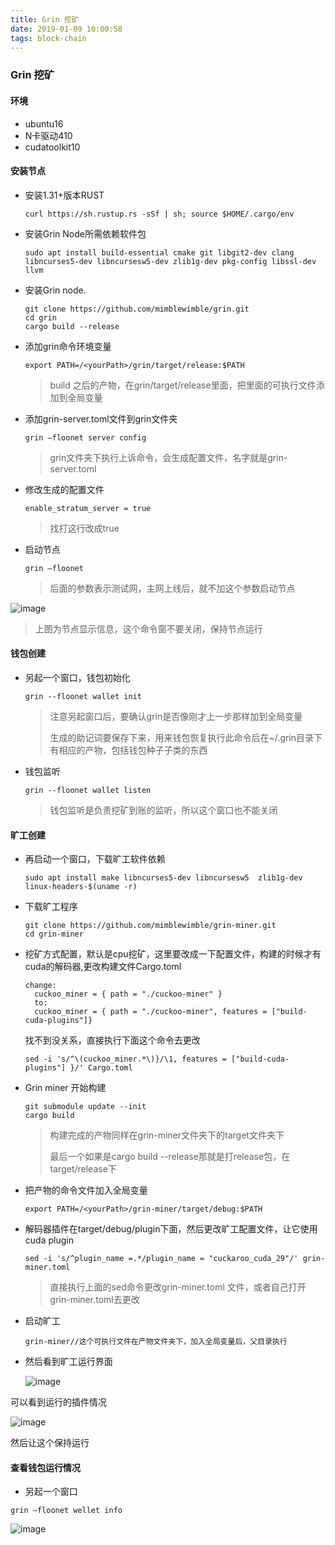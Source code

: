 ```yaml
---
title: Grin 挖矿
date: 2019-01-09 10:00:58
tags: block-chain
---
```


### Grin 挖矿

#### 环境

+ ubuntu16
+ N卡驱动410
+ cudatoolkit10

#### 安装节点

+ 安装1.31+版本RUST

  ```
  curl https://sh.rustup.rs -sSf | sh; source $HOME/.cargo/env
  ```

+ 安装Grin Node所需依赖软件包

  ```
  sudo apt install build-essential cmake git libgit2-dev clang libncurses5-dev libncursesw5-dev zlib1g-dev pkg-config libssl-dev llvm
  ```

+ 安装Grin node.

  ```
  git clone https://github.com/mimblewimble/grin.git
  cd grin
  cargo build --release
  ```

+ 添加grin命令环境变量

  ```
  export PATH=/<yourPath>/grin/target/release:$PATH      
  ```

  > build 之后的产物，在grin/target/release里面，把里面的可执行文件添加到全局变量

+ 添加grin-server.toml文件到grin文件夹

  ```
  grin —floonet server config
  ```

  > grin文件夹下执行上诉命令，会生成配置文件，名字就是grin-server.toml

+ 修改生成的配置文件

  ```
  enable_stratum_server = true
  ```

  > 找打这行改成true

+ 启动节点

  ```
  grin —floonet
  ```

  > 后面的参数表示测试网，主网上线后，就不加这个参数启动节点

![image](https://ws1.sinaimg.cn/large/c1b251b3gy1fz2peq3eq1j20k10boq38.jpg)

> 上图为节点显示信息，这个命令窗不要关闭，保持节点运行

#### 钱包创建

+ 另起一个窗口，钱包初始化

  ```
  grin --floonet wallet init 
  ```

  > 注意另起窗口后，要确认grin是否像刚才上一步那样加到全局变量
  >
  > 生成的助记词要保存下来，用来钱包恢复执行此命令后在~/.grin目录下有相应的产物，包括钱包种子子类的东西

+ 钱包监听

  ```
  grin --floonet wallet listen
  ```

  > 钱包监听是负责挖矿到账的监听，所以这个窗口也不能关闭

#### 旷工创建

+ 再启动一个窗口，下载旷工软件依赖

  ```
  sudo apt install make libncurses5-dev libncursesw5  zlib1g-dev linux-headers-$(uname -r)
  ```

+ 下载旷工程序

  ```
  git clone https://github.com/mimblewimble/grin-miner.git
  cd grin-miner
  ```

+ 挖矿方式配置，默认是cpu挖矿，这里要改成一下配置文件，构建的时候才有cuda的解码器,更改构建文件Cargo.toml

  ```
  change:
    cuckoo_miner = { path = "./cuckoo-miner" }
    to:
    cuckoo_miner = { path = "./cuckoo-miner", features = ["build-cuda-plugins"]}
  ```

  找不到没关系，直接执行下面这个命令去更改

  ```
  sed -i 's/^\(cuckoo_miner.*\)}/\1, features = ["build-cuda-plugins"] }/' Cargo.toml
  ```

+ Grin miner 开始构建

  ```
  git submodule update --init
  cargo build 
  ```

  > 构建完成的产物同样在grin-miner文件夹下的target文件夹下
  >
  > 最后一个如果是cargo build --release那就是打release包，在target/release下

+ 把产物的命令文件加入全局变量

  ```
  export PATH=/<yourPath>/grin-miner/target/debug:$PATH
  ```

+ 解码器插件在target/debug/plugin下面，然后更改旷工配置文件，让它使用cuda plugin

  ```
  sed -i 's/^plugin_name =.*/plugin_name = "cuckaroo_cuda_29"/' grin-miner.toml
  ```

  > 直接执行上面的sed命令更改grin-miner.toml 文件，或者自己打开grin-miner.toml去更改

+ 启动旷工

  ```
  grin-miner//这个可执行文件在产物文件夹下，加入全局变量后，父目录执行
  ```

+ 然后看到旷工运行界面

  ![image](https://ws2.sinaimg.cn/large/c1b251b3gy1fz2q2ivb9fj210d0aodgf.jpg)

可以看到运行的插件情况

![image](https://ws2.sinaimg.cn/large/c1b251b3gy1fz2q3m78ioj20kb06waae.jpg)

然后让这个保持运行

#### 查看钱包运行情况

+ 另起一个窗口

```
grin —floonet wellet info
```

![image](https://wx4.sinaimg.cn/large/c1b251b3gy1fz2q78f14zj20hf04z74k.jpg)



































